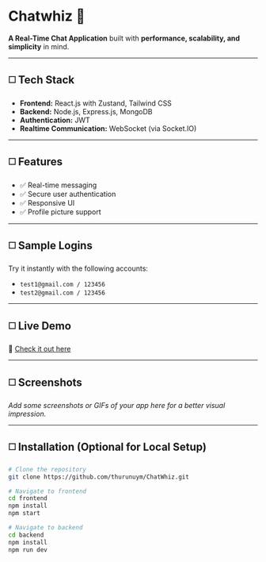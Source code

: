 # Chatwhiz 🚀
**A Real-Time Chat Application** built with **performance, scalability, and simplicity** in mind.

---

## ◻️ Tech Stack
- **Frontend:** React.js with Zustand, Tailwind CSS  
- **Backend:** Node.js, Express.js, MongoDB  
- **Authentication:** JWT  
- **Realtime Communication:** WebSocket (via Socket.IO)  

---

## ◻️ Features
- ✅ Real-time messaging  
- ✅ Secure user authentication  
- ✅ Responsive UI  
- ✅ Profile picture support  

---

## ◻️ Sample Logins
Try it instantly with the following accounts:  
- `test1@gmail.com / 123456`  
- `test2@gmail.com / 123456`  

---

## ◻️ Live Demo
🔗 [Check it out here]([https://lnkd.in/gAPgfNeX](https://chatwhiz-kpvi.onrender.com/))  

---

## ◻️ Screenshots
*Add some screenshots or GIFs of your app here for a better visual impression.*  

---

## ◻️ Installation (Optional for Local Setup)
```bash
# Clone the repository
git clone https://github.com/thurunuym/ChatWhiz.git

# Navigate to frontend
cd frontend
npm install
npm start

# Navigate to backend
cd backend
npm install
npm run dev
